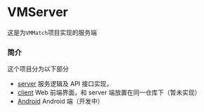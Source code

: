 VMServer
======
这是为`VMMatch`项目实现的服务端

### 简介
这个项目分为以下部分

- [server](./server) 服务逻辑及 API 接口实现，
- [client](./client) Web 前端界面，和 server 端放置在同一仓库下（暂未实现）
- [Android](https://github.com/lzan13/VMMatch) Android 端（开发中）